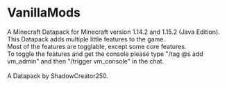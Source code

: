 # VanillaMods<BR>
A Minecraft Datapack for Minecraft version 1.14.2 and 1.15.2 (Java Edition).<BR>
This Datapack adds multiple little features to the game.<BR>
Most of the features are togglable, except some core features.<BR>
To toggle the features and get the console please type "/tag @s add vm_admin" and then "/trigger vm_console" in the chat.<BR><BR>
A Datapack by ShadowCreator250.
